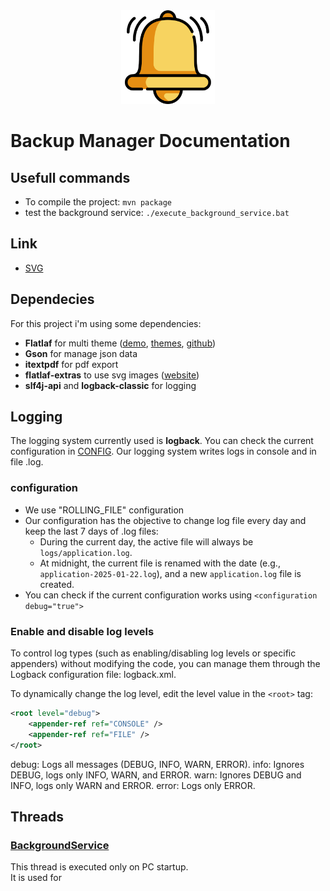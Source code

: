 <center> <img src="../res/img/logo.png" height="150"> </center>

# Backup Manager Documentation

## Usefull commands
* To compile the project: `mvn package`
* test the background service: `./execute_background_service.bat` 

## Link
* [SVG](https://www.svgrepo.com/)

## Dependecies
For this project i'm using some dependencies:
* **Flatlaf** for multi theme ([demo](https://www.formdev.com/flatlaf/#demo), [themes](https://www.formdev.com/flatlaf/themes/), [github](https://github.com/JFormDesigner/FlatLaf/tree/main/flatlaf-intellij-themes)) 
* **Gson** for manage json data
* **itextpdf** for pdf export
* **flatlaf-extras** to use svg images ([website]( https://mvnrepository.com/artifact/com.formdev/flatlaf-extras))
* **slf4j-api** and **logback-classic** for logging

## Logging
The logging system currently used is **logback**. You can check the current configuration in [CONFIG](../logback.xml).
Our logging system writes logs in console and in file .log.

### configuration
* We use "ROLLING_FILE" configuration
* Our configuration has the objective to change log file every day and keep the last 7 days of .log files:
  * During the current day, the active file will always be `logs/application.log`.
  * At midnight, the current file is renamed with the date (e.g., `application-2025-01-22.log`), and a new `application.log`  file is created.
* You can check if the current configuration works using `<configuration debug="true">`

### Enable and disable log levels
To control log types (such as enabling/disabling log levels or specific appenders) without modifying the code, you can manage them through the Logback configuration file: logback.xml.

To dynamically change the log level, edit the level value in the `<root>` tag:

```xml
<root level="debug">
    <appender-ref ref="CONSOLE" />
    <appender-ref ref="FILE" />
</root>
```

debug: Logs all messages (DEBUG, INFO, WARN, ERROR).
info: Ignores DEBUG, logs only INFO, WARN, and ERROR.
warn: Ignores DEBUG and INFO, logs only WARN and ERROR.
error: Logs only ERROR.

## Threads
### [BackgroundService](../../java/backupmanager/Services/BackupService.java)
This thread is executed only on PC startup. <br>
It is used for